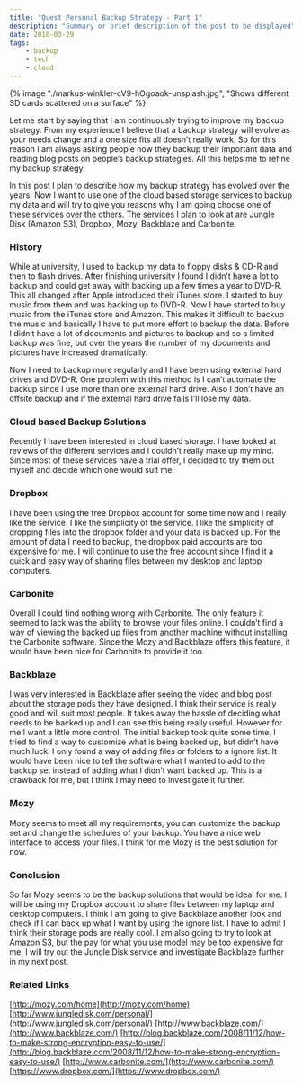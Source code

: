 ```yaml
---
title: "Quest Personal Backup Strategy - Part 1"
description: "Summary or brief description of the post to be displayed"
date: 2010-03-29
tags: 
    - backup
    - tech
    - cloud
---
```


{% image "./markus-winkler-cV9-hOgoaok-unsplash.jpg", "Shows different SD cards scattered on a surface" %}

Let me start by saying that I am continuously trying to improve my backup strategy. From my experience I believe that a backup strategy will evolve as your needs change and a one size fits all doesn’t really work. So for this reason I am always asking people how they backup their important data and reading blog posts on people’s backup strategies. All this helps me to refine my backup strategy.

In this post I plan to describe how my backup strategy has evolved over the years. Now I want to use one of the cloud based storage services to backup my data and will try to give you reasons why I am going choose one of these services over the others. The services I plan to look at are Jungle Disk (Amazon S3), Dropbox, Mozy, Backblaze and Carbonite.

### History
While at university, I used to backup my data to floppy disks & CD-R and then to flash drives. After finishing university I found I didn’t have a lot to backup and could get away with backing up a few times a year to DVD-R. This all changed after Apple introduced their iTunes store. I started to buy music from them and was backing up to DVD-R. Now I have started to buy music from the iTunes store and Amazon. This makes it difficult to backup the music and basically I have to put more effort to backup the data. Before I didn’t have a lot of documents and pictures to backup and so a limited backup was fine, but over the years the number of my documents and pictures have increased dramatically.

Now I need to backup more regularly and I have been using external hard drives and DVD-R. One problem with this method is I can’t automate the backup since I use more than one external hard drive. Also I don’t have an offsite backup and if the external hard drive fails I’ll lose my data.

### Cloud based Backup Solutions
Recently I have been interested in cloud based storage. I have looked at reviews of the different services and I couldn’t really make up my mind. Since most of these services have a trial offer, I decided to try them out myself and decide which one would suit me.

### Dropbox
I have been using the free Dropbox account for some time now and I really like the service. I like the simplicity of the service. I like the simplicity of dropping files into the dropbox folder and your data is backed up.  For the amount of data I need to backup, the dropbox paid accounts are too expensive for me. I will continue to use the free account since I find it a quick and easy way of sharing files between my desktop and laptop computers.

### Carbonite
Overall I could find nothing wrong with Carbonite.  The only feature it seemed to lack was the ability to browse your files online. I couldn’t find a way of viewing the backed up files from another machine without installing the Carbonite software.  Since the Mozy and Backblaze offers this feature, it would have been nice for Carbonite to provide it too.

### Backblaze
I was very interested in Backblaze after seeing the video and blog post about the storage pods they have designed. I think their service is really good and will suit most people. It takes away the hassle of deciding what needs to be backed up and I can see this being really useful. However for me I want a little more control. The initial backup took quite some time. I tried to find a way to customize what is being backed up, but didn’t have much luck. I only found a way of adding files or folders to a ignore list. It would have been nice to tell the software what I wanted to add to the backup set instead of adding what I didn’t want backed up. This is a drawback for me, but I think I may need to investigate it further.

### Mozy
Mozy seems to meet all my requirements; you can customize the backup set and change the schedules of your backup. You have a nice web interface to access your files. I think for me Mozy is the best solution for now.

### Conclusion
So far Mozy seems to be the backup solutions that would be ideal for me. I will be using my Dropbox account to share files between my laptop and desktop computers. I think I am going to give Backblaze another look and check if I can back up what I want by using the ignore list. I have to admit I think their storage pods are really cool. I am also going to try to look at Amazon S3, but the pay for what you use model may be too expensive for me.  I will try out the Jungle Disk service and investigate Backblaze further in my next post.

### Related Links
[http://mozy.com/home](http://mozy.com/home)
[http://www.jungledisk.com/personal/](http://www.jungledisk.com/personal/)
[http://www.backblaze.com/](http://www.backblaze.com/)
[http://blog.backblaze.com/2008/11/12/how-to-make-strong-encryption-easy-to-use/](http://blog.backblaze.com/2008/11/12/how-to-make-strong-encryption-easy-to-use/)
[http://www.carbonite.com/](http://www.carbonite.com/)
[https://www.dropbox.com/](https://www.dropbox.com/)